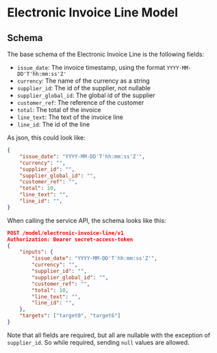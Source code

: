 Electronic Invoice Line Model
=============================

<What it does...>

Schema
------

The base schema of the Electronic Invoice Line is the following fields:

- `issue_date`: The invoice timestamp, using the format `YYYY-MM-DD'T'hh:mm:ss'Z'`
- `currency`: The name of the currency as a string
- `supplier_id`: The id of the supplier, not nullable
- `supplier_global_id`: The global id of the supplier
- `customer_ref`: The reference of the customer
- `total`: The total of the invoice
- `line_text`: The text of the invoice line
- `line_id`: The id of the line

As json, this could look like:

```json
{
    "issue_date": "YYYY-MM-DD'T'hh:mm:ss'Z'",
    "currency": "",
    "supplier_id": "",
    "supplier_global_id": "",
    "customer_ref": "",
    "total": 10,
    "line_text": "",
    "line_id": "",
}
```

When calling the service API, the schema looks like this:

```json
POST /model/electronic-invoice-line/v1
Authorization: Bearer secret-access-token
{
    "inputs": {
        "issue_date": "YYYY-MM-DD'T'hh:mm:ss'Z'",
        "currency": "",
        "supplier_id": "",
        "supplier_global_id": "",
        "customer_ref": "",
        "total": 10,
        "line_text": "",
        "line_id": "",
    },
    "targets": ["target0", "target6"]
}
```

Note that all fields are required, but all are nullable with the exception of `supplier_id`. So while required, sending `null` values are allowed.
